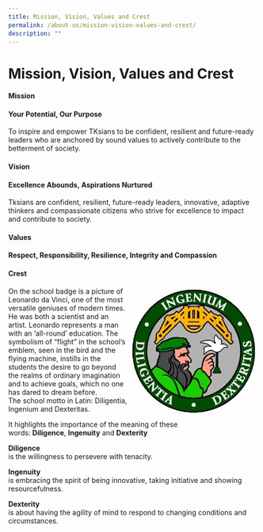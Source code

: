 ```yaml
---
title: Mission, Vision, Values and Crest
permalink: /about-us/mission-vision-values-and-crest/
description: ""
---
```

# Mission, Vision, Values and Crest

#### Mission

#### Your Potential,&nbsp;Our Purpose

To inspire and empower TKsians to be confident, resilient and future-ready leaders who are anchored by sound values to actively contribute to the betterment of society.

#### Vision

#### Excellence Abounds,&nbsp;Aspirations Nurtured

Tksians are confident, resilient, future-ready leaders, innovative, adaptive thinkers and compassionate citizens who strive for excellence to impact and contribute to society.

#### Values

#### **Respect, Responsibility, Resilience, Integrity&nbsp;and&nbsp;Compassion**

#### Crest
<div>
<div style="float: right">
<img src="/images/1-1.jpg">
</div><div>
On the school badge is a picture of Leonardo da Vinci, one of the most versatile geniuses of modern times. He was both a scientist and an artist. Leonardo represents a man with an ‘all-round’ education. The symbolism of “flight” in the school’s emblem, seen in the bird and the flying machine, instills in the students the desire to go beyond the realms of ordinary imagination and to achieve goals, which no one has dared to dream before.
</div></div>
The school motto in Latin: Diligentia, Ingenium and Dexteritas.

It highlights the importance of the meaning of these words:&nbsp;**Diligence**,&nbsp;**Ingenuity**&nbsp;and&nbsp;**Dexterity**

**Diligence**  
is the willingness to persevere with tenacity.

**Ingenuity**  
is embracing the spirit of being innovative, taking initiative and showing resourcefulness.

**Dexterity**  
is about having the agility of mind to respond to changing conditions and circumstances.